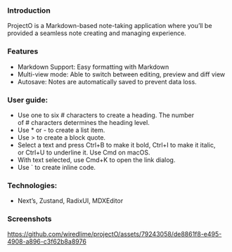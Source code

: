 ### Introduction
ProjectO is a Markdown-based note-taking application where you’ll be provided a seamless note creating and managing experience. 

### Features
* Markdown Support: Easy formatting with Markdown 
* Multi-view mode: Able to switch between editing, preview and diff view
* Autosave: Notes are automatically saved to prevent data loss.

### User guide:

* Use one to six # characters to create a heading. The number of # characters determines the heading level.
* Use * or - to create a list item.
* Use > to create a block quote.
* Select a text and press Ctrl+B to make it bold, Ctrl+I to make it italic, or Ctrl+U to underline it. Use Cmd on macOS.
* With text selected, use Cmd+K to open the link dialog.
* Use ` to create inline code.

### Technologies: 
* Next’s, Zustand, RadixUI, MDXEditor

### Screenshots

https://github.com/wiredlime/projectO/assets/79243058/de8861f8-e495-4908-a896-c3f62b8a8976


